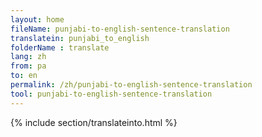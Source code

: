 ```yaml
---
layout: home
fileName: punjabi-to-english-sentence-translation
translatein: punjabi_to_english
folderName : translate
lang: zh
from: pa
to: en
permalink: /zh/punjabi-to-english-sentence-translation
tool: punjabi-to-english-sentence-translation
---
```

{% include section/translateinto.html %}